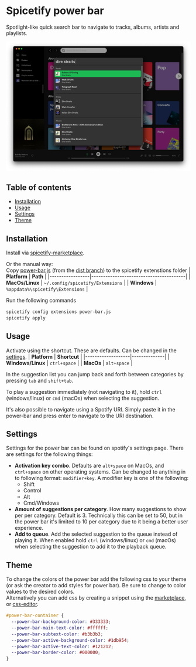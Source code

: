 # Spicetify power bar
Spotlight-like quick search bar to navigate to tracks, albums, artists and playlists.

![power bar](docs/power-bar.png)

## Table of contents
  - [Installation](#installation)
  - [Usage](#usage)
  - [Settings](#settings)
  - [Theme](#theme)

## Installation
Install via [spicetify-marketplace](https://github.com/CharlieS1103/spicetify-marketplace).

Or the manual way:  
Copy [power-bar.js](https://github.com/jeroentvb/spicetify-power-bar/blob/dist/power-bar.js) (from the [dist branch](https://github.com/jeroentvb/spicetify-power-bar/tree/dist)) to the spicetify extenstions folder
| **Platform**    | **Path**                               |
|-----------------|----------------------------------------|
| **MacOs/Linux** | `~/.config/spicetify/Extensions`       |
| **Windows**     | `%appdata%\spicetify\Extensions` |

Run the following commands
```sh
spicetify config extensions power-bar.js
spicetify apply
```

## Usage
Activate using the shortcut. These are defaults. Can be changed in the [settings](#settings).
| **Platform**      | **Shortcut** |
|-------------------|--------------|
| **Windows/Linux** | `ctrl+space` |
| **MacOs**         | `alt+space`  |

In the suggestion list you can jump back and forth between categories by pressing `tab` and `shift+tab`.

To play a suggestion immediately (not navigating to it), hold `ctrl` (windows/linux) or `cmd` (macOs) when selecting the suggestion.

It's also possible to navigate using a Spotify URI. Simply paste it in the power-bar and press enter to navigate to the URI destination.

## Settings
Settings for the power bar can be found on spotify's settings page. There are settings for the following things:
* **Activation key combo**. Defaults are `alt+space` on MacOs, and `ctrl+space` on other operating systems. Can be changed to anything in to following format: `modifier+key`. A modifier key is one of the following: 
  * Shift
  * Control
  * Alt
  * Cmd/Windows
* **Amount of suggestions per category**. How many suggestions to show per per category. Default is 3. Technically this can be set to 50, but in the power bar it's limited to 10 per category due to it being a better user experience.
* **Add to queue**. Add the selected suggestion to the queue instead of playing it. When enabled hold `ctrl` (windows/linux) or `cmd` (macOs) when selecting the suggestion to add it to the playback queue. 

## Theme
To change the colors of the power bar add the following css to your theme (or ask the creator to add styles for power bar). Be sure to change to color values to the desired colors.  
Alternatively you can add css by creating a snippet using the [marketplace](https://github.com/spicetify/spicetify-marketplace), or [css-editor](https://github.com/FlafyDev/spotify-css-editor).

```css
#power-bar-container {
  --power-bar-background-color: #333333;
  --power-bar-main-text-color: #ffffff;
  --power-bar-subtext-color: #b3b3b3;
  --power-bar-active-background-color: #1db954;
  --power-bar-active-text-color: #121212;
  --power-bar-border-color: #000000;
}
```
